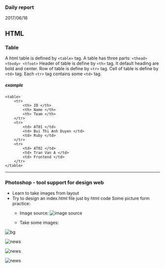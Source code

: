 ### Daily report 
2017/06/16
## HTML 
### Table
A html table is defined by `<table>` tag. A table has three parts: `<thead> <tbody> <tfoot>`
Header of table is define by `<th>` tag. It default heading are bold and center.
Row of table is define by `<tr>` tag.
Cell of table is define by `<td>` tag. Each `<tr>` tag contains some `<td>` tag.
##### *example*
```
<table>
	<tr>
		<th> ID </th>
		<th> Name </th>
		<th> Team </th>
	</tr>
	<tr>
		<td> AT01 </td>
		<td> Bui Thi Anh Duyen </td>
		<td> Ruby </td>
	</tr>
	<tr>
		<td> AT02 </td>
		<td> Tran Van A </td>
		<td> Frontend </td>
	</tr>
</table>
```
________
### Photoshop - tool support for design web
- Learn to take images from layout
- Try to design an index.html file just by html code
Some picture form practice:
	-	Image source: ![image source](https://preview.ibb.co/degYoQ/Service.jpg)
	
	-	Take some images:

![bg](https://preview.ibb.co/fY0Ma5/bg.jpg)

![news](https://image.ibb.co/k79Q2k/news_1.jpg)

![news](https://image.ibb.co/ha8eTQ/news_3.jpg)

![news](https://image.ibb.co/noUa2k/news_4.jpg)


